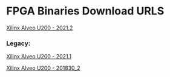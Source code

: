 FPGA Binaries Download URLS
========================


[Xilinx Alveo U200  - 2021.2](http://tech.accelize.com/cs/public_ftp/rtl_adder_pipes_Alveo_with_axi_crossbar_hdk_7.0.0_xilinx_u200_xdma_201830_2.xclbin)


### Legacy:

[Xilinx Alveo U200  - 2021.1](http://tech.accelize.com/cs/public_ftp/rtl_adder_pipes_Alveo_with_axi_crossbar_xilinx_u200_gen3x16_xdma_1_202110_1.xclbin)


[Xilinx Alveo U200 - 201830_2](http://tech.accelize.com/cs/public_ftp/rtl_adder_pipes_Alveo_with_axi_crossbar_xilinx_u200_xdma_201830_2.xclbin)

